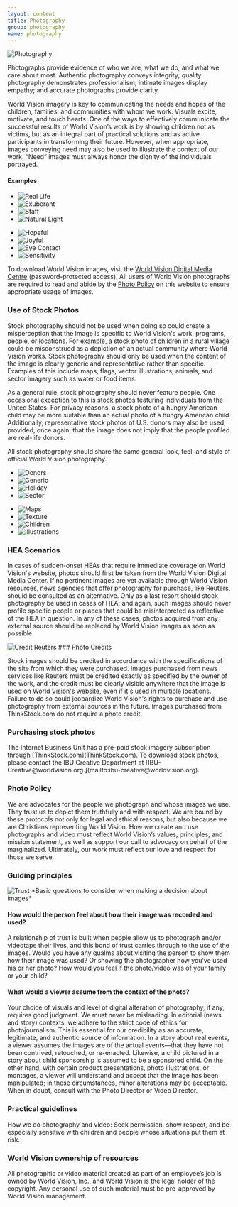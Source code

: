 ```yaml
---
layout: content
title: Photography
group: photography
name: photography
---
```

<img src="{{ site.baseurl }}/assets/img/wvus/photography.png" alt="Photography" class="pull-right">

Photographs provide evidence of who we are, what we do, and what we care about most. Authentic photography conveys integrity; quality photography demonstrates professionalism; intimate images display empathy; and accurate photographs provide clarity.

World Vision imagery is key to communicating the needs and hopes of the children, families, and communities with whom we work. Visuals excite, motivate, and touch hearts. One of the ways to effectively communicate the successful results of World Vision’s work is by showing children not as victims, but as an integral part of practical solutions and as active participants in transforming their future. However, when appropriate, images conveying need may also be used to illustrate the context of our work. “Need” images must always honor the dignity of the individuals portrayed.




<div class="row-fluid clearfix" id="photo-examples">
 <h4>Examples</h4>
  <ul class="thumbnails">
    <li class="span3">
      <img src="{{ site.baseurl }}/assets/img/wvus/photography-reallife.png" alt="Real Life">
    </li>
    <li class="span3">
      <img src="{{ site.baseurl }}/assets/img/wvus/photography-exuberant.png" alt="Exuberant">
    </li>
    <li class="span3">
      <img src="{{ site.baseurl }}/assets/img/wvus/photography-staff.png" alt="Staff">
    </li>
    <li class="span3">
      <img src="{{ site.baseurl }}/assets/img/wvus/photography-natural.png" alt="Natural Light">
    </li>
  </ul>
</div>
<div class="row-fluid">
  <ul class="thumbnails">
    <li class="span3">
      <img src="{{ site.baseurl }}/assets/img/wvus/photography-hopeful2.png" alt="Hopeful">
    </li>
    <li class="span3">
      <img src="{{ site.baseurl }}/assets/img/wvus/photography-joyful2.png" alt="Joyful">
    </li>
    <li class="span3">
      <img src="{{ site.baseurl }}/assets/img/wvus/photography-eyecontact.png" alt="Eye Contact">
    </li>
    <li class="span3">
      <img src="{{ site.baseurl }}/assets/img/wvus/photography-sensitivity.png" alt="Sensitivity">
    </li>
  </ul>
</div>

To download World Vision images, visit the [World Vision Digital Media Centre](http://dmc.merlinone.net/) (password-protected access). All users of World Vision photographs are required to read and abide by the [Photo Policy](http://worldvisionbrand.org/visuals/photography/photo-policy/) on this website to ensure appropriate usage of images.

### Use of Stock Photos

Stock photography should not be used when doing so could create a misperception that the image is specific to World Vision's work, programs, people, or locations. For example, a stock photo of children in a rural village could be misconstrued as a depiction of an actual community where World Vision works. Stock photography should only be used when the content of the image is clearly generic and representative rather than specific. Examples of this include maps, flags, vector illustrations, animals, and sector imagery such as water or food items.

As a general rule, stock photography should never feature people. One occasional exception to this is stock photos featuring individuals from the United States. For privacy reasons, a stock photo of a hungry American child may be more suitable than an actual photo of a hungry American child. Additionally, representative stock photos of U.S. donors may also be used, provided, once again, that the image does not imply that the people profiled are real-life donors.

All stock photography should share the same general look, feel, and style of official World Vision photography.

<div class="row-fluid" id="stock-photos">
  <ul class="thumbnails">
    <li class="span3">
      <img src="{{ site.baseurl }}/assets/img/wvus/stock_photos/donors.png" alt="Donors">
    </li>
    <li class="span3">
      <img src="{{ site.baseurl }}/assets/img/wvus/stock_photos/generic.png" alt="Generic">
    </li>
    <li class="span3">
      <img src="{{ site.baseurl }}/assets/img/wvus/stock_photos/holiday-imagery.png" alt="Holiday">
    </li>
    <li class="span3">
      <img src="{{ site.baseurl }}/assets/img/wvus/stock_photos/sector-imagery.png" alt="Sector">
    </li>

  </ul>
</div>
<div class="row-fluid">
  <ul class="thumbnails">
      <li class="span3">
      <img src="{{ site.baseurl }}/assets/img/wvus/stock_photos/maps.png" alt="Maps">
    </li>
    <li class="span3">
      <img src="{{ site.baseurl }}/assets/img/wvus/stock_photos/textures-backgrounds.png" alt="Texture">
    </li>
    <li class="span3">
      <img src="{{ site.baseurl }}/assets/img/wvus/stock_photos/us-children.png" alt="Children">
    </li>
    <li class="span3">
      <img src="{{ site.baseurl }}/assets/img/wvus/stock_photos/vector-illustrations.png" alt="Illustrations">
    </li>
  </ul>
</div>


### HEA Scenarios

In cases of sudden-onset HEAs that require immediate coverage on World Vision's website, photos should first be taken from the World Vision Digital Media Center. If no pertinent images are yet available through World Vision resources, news agencies that offer photography for purchase, like Reuters, should be consulted as an alternative. Only as a last resort should stock photography be used in cases of HEA; and again, such images should never profile specific people or places that could be misinterpreted as reflective of the HEA in question. In any of these cases, photos acquired from any external source should be replaced by World Vision images as soon as possible.





<img src="{{ site.baseurl }}/assets/img/wvus/photography-credit-reuters.png" alt="Credit Reuters" class="pull-right">
### Photo Credits

Stock images should be credited in accordance with the specifications of the site from which they were purchased. Images purchased from news services like Reuters must be credited exactly as specified by the owner of the work, and the credit must be clearly visible anywhere that the image is used on World Vision's website, even if it's used in multiple locations. Failure to do so could jeopardize World Vision's rights to purchase and use photography from external sources in the future. Images purchased from ThinkStock.com do not require a photo credit.

<h3 style="clear: both;">Purchasing stock photos</h3>
The Internet Business Unit has a pre-paid stock imagery subscription through [ThinkStock.com](ThinkStock.com). To download stock photos, please contact the IBU Creative Department at [IBU-Creative@worldvision.org.](mailto:ibu-creative@worldvision.org).

### Photo Policy

We are advocates for the people we photograph and whose images we use. They trust us to depict them truthfully and with respect. We are bound by these protocols not only for legal and ethical reasons, but also because we are Christians representing World Vision. How we create and use photographs and video must reflect World Vision’s values, principles, and mission statement, as well as support our call to advocacy on behalf of the marginalized. Ultimately, our work must reflect our love and respect for those we serve.


### Guiding principles
<img src="{{ site.baseurl }}/assets/img/wvus/photography-trust.png" alt="Trust" class="pull-right">
*Basic questions to consider when making a decision about images*

<div class="indent">
  <h4>How would the person feel about how their image was recorded and used?</h4>
  <p>A relationship of trust is built when people allow us to photograph and/or videotape their lives, and this bond of trust carries through to the use of the images. Would you have any qualms about visiting the person to show them how their image was used? Or showing the photographer how you’ve used his or her photo? How would you feel if the photo/video was of your family or your child?</p>
  <h4>What would a viewer assume from the context of the photo?</h4>
  <p>
    Your choice of visuals and level of digital alteration of photography, if any, requires good judgment. We must never be misleading. In editorial (news and story) contexts, we adhere to the strict code of ethics for photojournalism. This is essential for our credibility as an accurate, legitimate, and authentic source of information. In a story about real events, a viewer assumes the images are of the actual events—that they have not been contrived, retouched, or re-enacted. Likewise, a child pictured in a story about child sponsorship is assumed to be a sponsored child. On the other hand, with certain product presentations, photo illustrations, or montages, a viewer will understand and accept that the image has been manipulated; in these circumstances, minor alterations may be acceptable. When in doubt, consult with the Photo Director or Video Director.
  </p>
</div>

### Practical guidelines
How we do photography and video: Seek permission, show respect, and be especially sensitive with children and people whose situations put them at risk.

### World Vision ownership of resources
All photographic or video material created as part of an employee’s job is owned by World Vision, Inc., and World Vision is the legal holder of the copyright. Any personal use of such material must be pre-approved by World Vision management.
